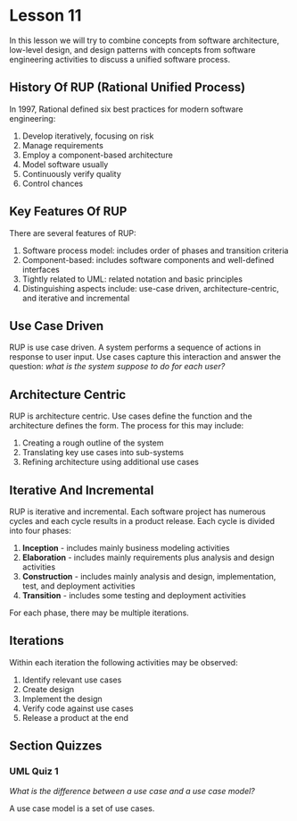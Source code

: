 # Lesson 11

In this lesson we will try to combine concepts from software architecture, low-level design, and design patterns with concepts from software engineering activities to discuss a unified software process.

## History Of RUP (Rational Unified Process)

In 1997, Rational defined six best practices for modern software engineering:

1. Develop iteratively, focusing on risk
2. Manage requirements
3. Employ a component-based architecture
4. Model software usually
5. Continuously verify quality
6. Control chances

## Key Features Of RUP

There are several features of RUP:

1. Software process model: includes order of phases and transition criteria
2. Component-based: includes software components and well-defined interfaces
3. Tightly related to UML: related notation and basic principles
4. Distinguishing aspects include: use-case driven, architecture-centric, and iterative and incremental

## Use Case Driven

RUP is use case driven. A system performs a sequence of actions in response to user input. Use cases capture this interaction and answer the question: _what is the system suppose to do for each user?_

## Architecture Centric

RUP is architecture centric. Use cases define the function and the architecture defines the form. The process for this may include:

1. Creating a rough outline of the system
2. Translating key use cases into sub-systems
3. Refining architecture using additional use cases

## Iterative And Incremental

RUP is iterative and incremental. Each software project has numerous cycles and each cycle results in a product release. Each cycle is divided into four phases:

1. **Inception** - includes mainly business modeling activities
2. **Elaboration** - includes mainly requirements plus analysis and design activities
3. **Construction** - includes mainly analysis and design, implementation, test, and deployment activities
4. **Transition** - includes some testing and deployment activities

For each phase, there may be multiple iterations.

## Iterations

Within each iteration the following activities may be observed:

1. Identify relevant use cases
2. Create design
3. Implement the design
4. Verify code against use cases
5. Release a product at the end

## Section Quizzes

### UML Quiz 1

_What is the difference between a use case and a use case model?_

A use case model is a set of use cases.

